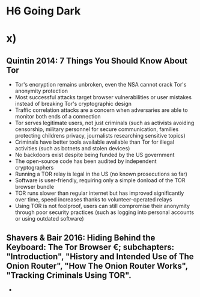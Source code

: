 # H6 Going Dark

#  x) 

## Quintin 2014: 7 Things You Should Know About Tor
          
-  Tor's encryption remains unbroken, even the NSA cannot crack Tor's anonymity protection
-  Most successful attacks target browser vulnerabilities or user mistakes instead of breaking Tor's cryptographic design
-  Traffic correlation attacks are a concern when adversaries are able to monitor both ends of a connection
-  Tor serves legitimate users, not just criminals (such as activists avoiding censorship, military personnel for secure communication, families protecting childrens privacy, journalists researching sensitive topics)
-  Criminals have better tools available available than Tor for illegal activities (such as botnets and stolen devices)
-  No backdoors exist despite being funded by the US government
-  The open-source code has been audited by independent cryptographers
-  Running a TOR relay is legal in the US (no known prosecutions so far)
-  Software is user-friendly, requiring only a simple donload of the TOR browser bundle
-  TOR runs slower than regular internet but has improved significantly over time, speed increases thanks to volunteer-operated relays
-  Using TOR is not foolproof, users can still compromise their anonymity through poor security practices (such as logging into personal accounts or using outdated software)


## Shavers & Bair 2016: Hiding Behind the Keyboard: The Tor Browser €; subchapters: "Introduction", "History and Intended Use of The Onion Router", "How The Onion Router Works", "Tracking Criminals Using TOR".

-  
